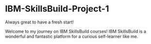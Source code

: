 # IBM-SkillsBuild-Project-1
Always great to have a fresh start!

Welcome to my journey on IBM SkillsBuild courses!
IBM SkillsBuild is a wonderful and fantastic platform for a curious self-learner like me.
